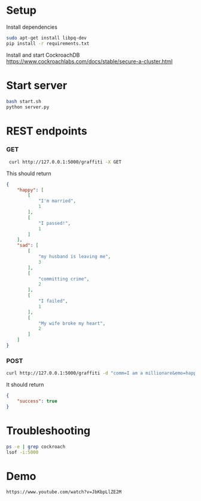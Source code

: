 # Setup
Install dependencies
```bash
sudo apt-get install libpq-dev
pip install -r requirements.txt
```
Install and start CockroachDB https://www.cockroachlabs.com/docs/stable/secure-a-cluster.html

# Start server
```bash
bash start.sh
python server.py
```

# REST endpoints
### GET
```bash
 curl http://127.0.0.1:5000/graffiti -X GET 
```
This should return
```json
{
    "happy": [
        [
            "I'm married",
            1
        ],
        [
            "I passed!",
            1
        ]
    ],
    "sad": [
        [
            "my husband is leaving me",
            3
        ],
        [
            "committing crime",
            2
        ],
        [
            "I failed",
            1
        ],
        [
            "My wife broke my heart",
            2
        ]
    ]
}

```

### POST 

```bash
curl http://127.0.0.1:5000/graffiti -d "comm=I am a millionare&emo=happy" -X POST
```
It should return
```json
{
    "success": true
}
```

# Troubleshooting
```bash
ps -e | grep cockroach
lsof -i:5000
```
# Demo
```bash
https://www.youtube.com/watch?v=JbKbpLlZE2M
```
